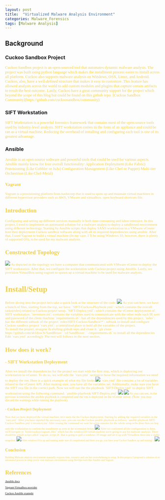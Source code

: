```yaml
---
layout: post
title:  "Virtualized Malware Analysis Environment"
categories: Malware_Forensics
tags: [Malware Analysis]
---
```


## **Background** <br/>  

### Cuckoo Sandbox Project

<span style="color: #f2cf4a; font-family: Babas; font-size: 0.9em;">
Cuckoo Sandbox project is an open-sourced tool that automates dynamic malware analysis. The project was built using python language which makes the installment process easier to install across all platform. Cuckoo also supports malware analysis on Windows, OSX, Linux, and Android. Cuckoo, also, have a well-defined structure that makes it easy to customize. This feature has allowed analysts across the world to add custom modules and plugins that capture certain artifacts to result the best outcome. Lastly, Cuckoo have a great community support for the project which beyond the scope of this blog but could be found on this github repo. [Cuckoo Sandbox Community](https://github.com/cuckoosandbox/community)
</span>

### SIFT Workstation

<span style="color: #f2cf4a; font-family: Babas; font-size: 0.9em;">
SIFT Workstation is a powerful forensics framework that contains most of the open-source tools used by industry-level analysts. SIFT workstation comes in the form of an appliance and could be ran as a virtual machine. Reducing the overhead of installing and configuring each tool is one of its greatest advantage.
</span>

### Ansible
<span style="color: #f2cf4a; font-family: Babas; font-size: 0.9em;">
Ansible is an open-source software and powerful tools that could be used for various aspects. Ansible mainly know for four overall functionality:  
 Application Deployment (Like Fabric)  
 Provisioning (Like Cobbler or JuJu)  
 Configuration Management (Like Chef or Puppet)  
 Multi-tier Orchestrion (Like Chef-Metal)  

### Vagrant

<span style="color: #f2cf4a; font-family: Babas; font-size: 0.9em;">
Vagrant is a provisioning platform from hashicorp that is used to spins up and maintain virtual machines in different hypervisor providers such as AWS, VMware and virtualbox.
open keyboard shortcuts file.
</span>

## **Introduction**

<span style="color: #f2cf4a; font-family: Babas; font-size: 0.9em;">
Configuring and setting up different services manually is both time-consuming and labor-intensive. In this project,  I tried to implement an automated solution for a malware analyst to deploy a sandboxed environment using different technology. Starting by Ansible scripts that deploy SANS workstation to a VMware vCenter host then deployment Cuckoo sandbox software along with all its required dependencies using ansible. After that, I used Vagrant to build a virtual machine (In my case, I 'll be using Windows 10, however, there is plenty of supported OS), to be used for my malware analysis.    </span>

##    **Constructed Topology**

<img src="https://raw.githubusercontent.com/sh1dow3r/sh1dow3r.github.io/master/_posts/img/Sandbox/Virtualized_Malware_Analysis_Environment.png"/>

<span style="color: #f2cf4a; font-family: Babas; font-size: 0.9em;">
As depicted in the topology we have a computer that communicated with VMware vCenter to deploy the SIFT workstation. After that, we configure the workstation with Cuckoo project using Ansible. Lastly, we provision VirtualBox using vagrant to spawn up a virtual machine to be used for malware analysis.
</span>

#  **Install/Setup**

<span style="color: #f2cf4a; font-family: Babas; font-size: 0.9em;">  
Before diving into the project let's take a quick look at the structure of the code:   </span>
<img src="https://raw.githubusercontent.com/sh1dow3r/sh1dow3r.github.io/master/_posts/img/Sandbox/Sandboxer_Dir_Structure.png"/>

<span style="color: #f2cf4a; font-family: Babas; font-size: 0.9em;">
As you can here, we have a bunch of files, starting from the top, we have:  
`SIFT-Cuckoo-Playbook.yml`: which contains the overall tasks(roles) related to Cuckoo project setup.  
`SIFT-Deploy.yml`: which contains the vCenter deployment of SIFT workstation.  
`inventory.ini`: contains the variables used to communicate with the other node such IP, user and password of the client machine  
`requirements.sh`: has all the dependencies used by this project.  
`roles`: has the different subtask of the project  
`roles\SIFT-Cuckoo-Sandbox\*`: subtask to install and configure Cuckoo sandbox project  
`vars.yml`: a centralized place to hold all the variables of the project.  <br/> 
To install the project, nvaigete th efolling github repo and clone it.  
`git clone https://github.com/sh1dow3r/SandBoxer`  
`cd SandBoxer`  
`./requirements.sh` to install all the dependencies  
Edit `vars.yml` accordingly  
The rest will follows in the next section.
</span>

##  **How does it work?**
### - SIFT Workstation Deployment
<span style="color: #f2cf4a; font-family: Babas; font-size: 0.9em;">
After we install the dependencies for the project we start with the first step, which is deploying our workstation to vCenter. To do so, we will edit the `vars.yml` section to  have the required information we need to deploy the vm.  
Here is a quick example of what my file looks
<img src="https://raw.githubusercontent.com/sh1dow3r/sh1dow3r.github.io/master/_posts/img/Sandbox/vars_content.png"/>
`vars.yml` file contains a lot of variables related to the vCenter API. After making sure, you have all the variables set.  Additionally, make sure you have the SIFT ova file in the correct path. Now we will run the the playbook `SIFT-Deploy.yml` to deploy SIFT workstation using the follwoing command.
`ansible-playbook SIFT-Deploy.yml`  
<img src="https://raw.githubusercontent.com/sh1dow3r/sh1dow3r.github.io/master/_posts/img/Sandbox/SIFT_Deploment_vCenter.png"/>

<img src="https://raw.githubusercontent.com/sh1dow3r/sh1dow3r.github.io/master/_posts/img/Sandbox/Ansible_output_after_vcenter_deployment.png"/>
<span style="color: #f2cf4a; font-family: Babas; font-size: 0.9em;">  
As you can see, in the previous screenshot the ansible playbook is completed and the vm is deployed on the vCenter server. (Note: you may discard the warnings while running the playbook).

### - Cuckoo Project Deployment

<span style="color: #f2cf4a; font-family: Babas; font-size: 0.9em;">  
Now that we have deployed the virtual machine, let's starts the the Cuckoo deployment. Starting by adding the required variables in the `vars.yml`. After you have inputted the necessary vars, you can run the Cuckoo ansible playbook as follows:  
`ansible-playbook SIFT-Cuckoo-Sandbox.yml -i inventory.ini`
After issuing the command we wait for a few minutes for the whole setup to be done then we hop onto the workstation to confirm the installment as seen in the screenshot below
</span>
<img src="https://raw.githubusercontent.com/sh1dow3r/sh1dow3r.github.io/master/_posts/img/Sandbox/cuckoo_after_installing.png"/> 

<span style="color: #f2cf4a; font-family: Babas; font-size: 0.9em;">
After we confirmed all the configuration is done, we'll navigate to `home/cuckoo/vagrant_files` which has the windows10 virtual machine we're going to use for malware analysis. There should be a bash script called `vagrant_script.sh` that is going to pull a windows 10 image and set it up with Virtualbox then take a stable snapshot.
<img src="https://raw.githubusercontent.com/sh1dow3r/sh1dow3r.github.io/master/_posts/img/Sandbox/After_vagrant.png"/> 

<span style="color: #f2cf4a; font-family: Babas; font-size: 0.9em;">
After windows10 is up and running make sure it's snapshotted and there you go, you have your Cuckoo Sandbox up and ruining! :
</span>
<img src="https://raw.githubusercontent.com/sh1dow3r/sh1dow3r.github.io/master/_posts/img/Sandbox/Cuckoo_up_and_running.png"/> 


## Conclusion

<span style="color: #f2cf4a; font-family: Babas; font-size: 0.9em;">
Building Malware analysis environment manually requires time, resource and can bee overwhelming to setup. In this project, I proposed a solution of an automated process
to setup you're own malware environment using DevOps tools like Ansible and Vagrant. </span >

# References


[Ansible docs](https://docs.ansible.com/ansible/latest/modules/lineinfile_module.html)

[Vagrant-Virtualbox provider](https://www.vagrantup.com/docs/virtualbox/)

[Cuckoo Ansible example](https://github.com/fyhertz/ansible-role-cuckoo)
